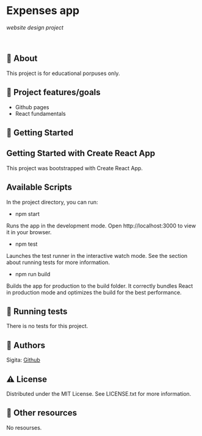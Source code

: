 # Expenses app

_website design project_

<br>

## 🌟 About

This project is for educational porpuses only.

## 🎯 Project features/goals

- Github pages
- React fundamentals

## 🧰 Getting Started

## Getting Started with Create React App
This project was bootstrapped with Create React App.

## Available Scripts
In the project directory, you can run:

- npm start

Runs the app in the development mode.
Open http://localhost:3000 to view it in your browser.

- npm test

Launches the test runner in the interactive watch mode.
See the section about running tests for more information.

- npm run build

Builds the app for production to the build folder.
It correctly bundles React in production mode and optimizes the build for the best performance.

## 🧪 Running tests

There is no tests for this project.

## 🎅 Authors

Sigita: [Github](https://github.com/SigitaZaromskiene)

## ⚠️ License

Distributed under the MIT License. See LICENSE.txt for more information.

## 🔗 Other resources

No resourses.
